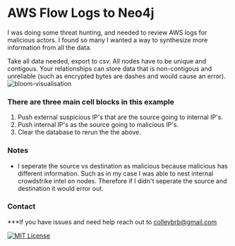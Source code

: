 # AWS Flow Logs to Neo4j
I was doing some threat hunting, and needed to review AWS logs for malicious actors. I found so many I wanted a way to synthesize more information from all the data. 

Take all data needed, export to csv. All nodes have to be unique and contigous. Your relationships can store data that is non-contigous and unreliable (such as encrypted bytes are dashes and would cause an error).
![bloom-visualisation](https://user-images.githubusercontent.com/50241257/215506751-3b605ad1-902c-46a0-bf6b-e13162310a38.png)


### There are three main cell blocks in this example
1. Push external suspicious IP's that are the source going to internal IP's.
2. Push internal IP's as the source going to malicious IP's.
3. Clear the database to rerun the the above.


### Notes
* I seperate the source vs destination as malicious because malicious has different information. Such as in my case I was able to nest internal crowdstrike intel on nodes. Therefore if I didn't seperate the source and destination it would error out. 

 
### Contact
***If you have issues and need help reach out to colleybrb@gmail.com

[![MIT License](https://img.shields.io/badge/License-MIT-green.svg)](https://choosealicense.com/licenses/mit/)




